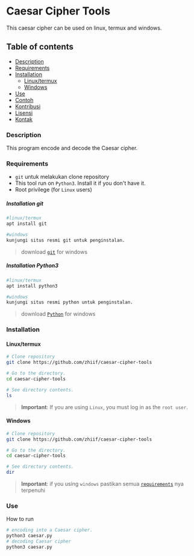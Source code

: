 # Caesar Cipher Tools
This caesar cipher can be used on linux, termux and windows.

## Table of contents
- [Description](#description)
- [Requirements](#requirements)
- [Installation](#installation)
  - [Linux/termux](#linuxtermux)
  - [Windows](#windows)
- [Use](#use)
- [Contoh](#contoh)
- [Kontribusi](#kontribusi)
- [Lisensi](#lisensi)
- [Kontak](#kontak)

### Description
This program encode and decode the Caesar cipher.

### Requirements
- `git` untuk melakukan clone repository 
- This tool run on `Python3`. Install it if you don't have it.
- Root privilege (for `Linux` users)
##### Installation git
```bash
#linux/termux
apt install git

#windows
kunjungi situs resmi git untuk penginstalan.
```
> download [`git`](https://git-scm.com/download/win) for windows

##### Installation Python3
```bash
#linux/termux
apt install python3

#windows
kunjungi situs resmi python untuk penginstalan.
```
> download [`Python`](https://www.python.org/downloads/windows/) for windows

### Installation
#### Linux/termux
```bash
# Clone repository
git clone https://github.com/zhiif/caesar-cipher-tools

# Go to the directory.
cd caesar-cipher-tools

# See directory contents.
ls
```
> **Important**: If you are using ```Linux```, you must log in as the `root user`.
#### Windows
```bash
# Clone repository
git clone https://github.com/zhiif/caesar-cipher-tools

# Go to the directory.
cd caesar-cipher-tools

# See directory contents.
dir
```
> **Important**: if you using ```windows``` pastikan semua [`requirements`](#requirements) nya terpenuhi
### Use
How to run
```bash
# encoding into a Caesar cipher.
python3 caesar.py
# decoding Caesar cipher
python3 caesar.py
```

